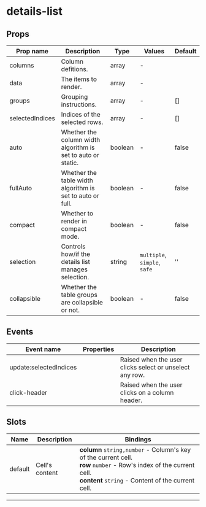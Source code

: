 # details-list

## Props

| Prop name       | Description                                                  | Type    | Values                       | Default |
| --------------- | ------------------------------------------------------------ | ------- | ---------------------------- | ------- |
| columns         | Column defitions.                                            | array   | -                            |         |
| data            | The items to render.                                         | array   | -                            |         |
| groups          | Grouping instructions.                                       | array   | -                            | []      |
| selectedIndices | Indices of the selected rows.                                | array   | -                            | []      |
| auto            | Whether the column width algorithm is set to auto or static. | boolean | -                            | false   |
| fullAuto        | Whether the table width algorithm is set to auto or full.    | boolean | -                            | false   |
| compact         | Whether to render in compact mode.                           | boolean | -                            | false   |
| selection       | Controls how/if the details list manages selection.          | string  | `multiple`, `simple`, `safe` | ''      |
| collapsible     | Whether the table groups are collapsible or not.             | boolean | -                            | false   |

## Events

| Event name             | Properties | Description                                             |
| ---------------------- | ---------- | ------------------------------------------------------- |
| update:selectedIndices |            | Raised when the user clicks select or unselect any row. |
| click-header           |            | Raised when the user clicks on a column header.         |

## Slots

| Name    | Description    | Bindings                                                                                                                                                                     |
| ------- | -------------- | ---------------------------------------------------------------------------------------------------------------------------------------------------------------------------- |
| default | Cell's content | **column** `string,number` - Column's key of the current cell.<br>**row** `number` - Row's index of the current cell.<br>**content** `string` - Content of the current cell. |

---
